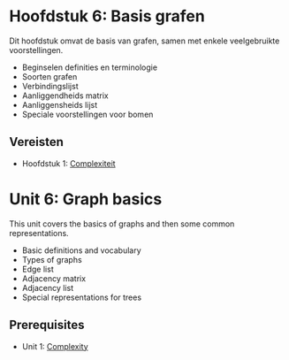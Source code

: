 # Hoofdstuk 6: Basis grafen
Dit hoofdstuk omvat de basis van grafen, samen met enkele veelgebruikte voorstellingen.
- Beginselen definities en terminologie
- Soorten grafen
- Verbindingslijst
- Aanliggendheids matrix
- Aanliggensheids lijst
- Speciale voorstellingen voor bomen

## Vereisten
- Hoofdstuk 1: [Complexiteit](../01-complexity)

# Unit 6: Graph basics
This unit covers the basics of graphs and then some common representations.
- Basic definitions and vocabulary
- Types of graphs
- Edge list
- Adjacency matrix
- Adjacency list
- Special representations for trees

## Prerequisites
- Unit 1: [Complexity](../01-complexity)
